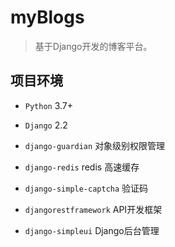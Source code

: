 # myBlogs

> 基于Django开发的博客平台。

## 项目环境

* `Python` 3.7+ 

* `Django` 2.2
* `django-guardian` 对象级别权限管理
* `django-redis`  redis 高速缓存
* `django-simple-captcha` 验证码
* `djangorestframework` API开发框架
* `django-simpleui` Django后台管理
